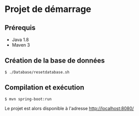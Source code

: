 # Projet de démarrage

## Prérequis

- Java 1.8
- Maven 3

## Création de la base de données

    $ ./Database/resetdatabase.sh

## Compilation et exécution

    $ mvn spring-boot:run

Le projet est alors disponible à l'adresse [http://localhost:8080/](http://localhost:8080/)

